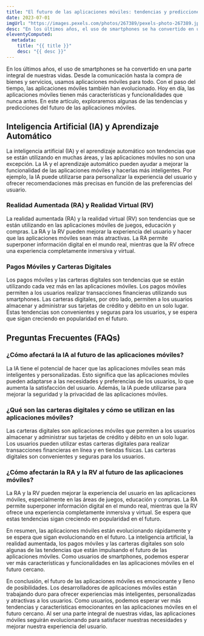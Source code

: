 ```yaml
---
title: "El futuro de las aplicaciones móviles: tendencias y predicciones"
date: 2023-07-01
imgUrl: "https://images.pexels.com/photos/267389/pexels-photo-267389.jpeg"
desc: "En los últimos años, el uso de smartphones se ha convertido en una parte integral" 
eleventyComputed:
  metadata:
    title: "{{ title }}"
    desc: "{{ desc }}"
---
```


En los últimos años, el uso de smartphones se ha convertido en una parte integral de nuestras vidas. Desde la comunicación hasta la compra de bienes y servicios, usamos aplicaciones móviles para todo. Con el paso del tiempo, las aplicaciones móviles también han evolucionado. Hoy en día, las aplicaciones móviles tienen más características y funcionalidades que nunca antes. En este artículo, exploraremos algunas de las tendencias y predicciones del futuro de las aplicaciones móviles.

## Inteligencia Artificial (IA) y Aprendizaje Automático
La inteligencia artificial (IA) y el aprendizaje automático son tendencias que se están utilizando en muchas áreas, y las aplicaciones móviles no son una excepción. La IA y el aprendizaje automático pueden ayudar a mejorar la funcionalidad de las aplicaciones móviles y hacerlas más inteligentes. Por ejemplo, la IA puede utilizarse para personalizar la experiencia del usuario y ofrecer recomendaciones más precisas en función de las preferencias del usuario.

### Realidad Aumentada (RA) y Realidad Virtual (RV)
La realidad aumentada (RA) y la realidad virtual (RV) son tendencias que se están utilizando en las aplicaciones móviles de juegos, educación y compras. La RA y la RV pueden mejorar la experiencia del usuario y hacer que las aplicaciones móviles sean más atractivas. La RA permite superponer información digital en el mundo real, mientras que la RV ofrece una experiencia completamente inmersiva y virtual.

### Pagos Móviles y Carteras Digitales
Los pagos móviles y las carteras digitales son tendencias que se están utilizando cada vez más en las aplicaciones móviles. Los pagos móviles permiten a los usuarios realizar transacciones financieras utilizando sus smartphones. Las carteras digitales, por otro lado, permiten a los usuarios almacenar y administrar sus tarjetas de crédito y débito en un solo lugar. Estas tendencias son convenientes y seguras para los usuarios, y se espera que sigan creciendo en popularidad en el futuro.

## Preguntas Frecuentes (FAQs)

### ¿Cómo afectará la IA al futuro de las aplicaciones móviles?
La IA tiene el potencial de hacer que las aplicaciones móviles sean más inteligentes y personalizadas. Esto significa que las aplicaciones móviles pueden adaptarse a las necesidades y preferencias de los usuarios, lo que aumenta la satisfacción del usuario. Además, la IA puede utilizarse para mejorar la seguridad y la privacidad de las aplicaciones móviles.

### ¿Qué son las carteras digitales y cómo se utilizan en las aplicaciones móviles?
Las carteras digitales son aplicaciones móviles que permiten a los usuarios almacenar y administrar sus tarjetas de crédito y débito en un solo lugar. Los usuarios pueden utilizar estas carteras digitales para realizar transacciones financieras en línea y en tiendas físicas. Las carteras digitales son convenientes y seguras para los usuarios.

### ¿Cómo afectarán la RA y la RV al futuro de las aplicaciones móviles?
La RA y la RV pueden mejorar la experiencia del usuario en las aplicaciones móviles, especialmente en las áreas de juegos, educación y compras. La RA permite superponer información digital en el mundo real, mientras que la RV ofrece una experiencia completamente inmersiva y virtual. Se espera que estas tendencias sigan creciendo en popularidad en el futuro.

En resumen, las aplicaciones móviles están evolucionando rápidamente y se espera que sigan evolucionando en el futuro. La inteligencia artificial, la realidad aumentada, los pagos móviles y las carteras digitales son solo algunas de las tendencias que están impulsando el futuro de las aplicaciones móviles. Como usuarios de smartphones, podemos esperar ver más características y funcionalidades en las aplicaciones móviles en el futuro cercano. 

En conclusión, el futuro de las aplicaciones móviles es emocionante y lleno de posibilidades. Los desarrolladores de aplicaciones móviles están trabajando duro para ofrecer experiencias más inteligentes, personalizadas y atractivas a los usuarios. Como usuarios, podemos esperar ver más tendencias y características emocionantes en las aplicaciones móviles en el futuro cercano. Al ser una parte integral de nuestras vidas, las aplicaciones móviles seguirán evolucionando para satisfacer nuestras necesidades y mejorar nuestra experiencia del usuario.

